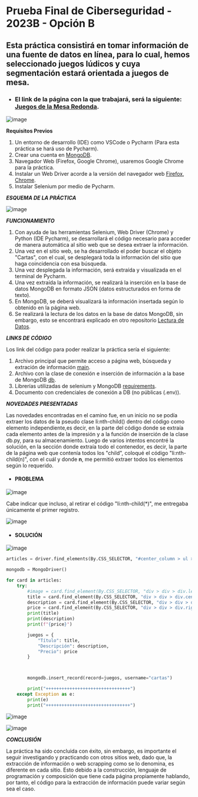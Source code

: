 # Prueba Final de Ciberseguridad - 2023B - Opción B
## Esta práctica consistirá en tomar información de una fuente de datos en línea, para lo cual, hemos seleccionado juegos lúdicos y cuya segmentación estará orientada a juegos de mesa.

+ ### El link de la página con la que trabajará, será la siguiente: [Juegos de la Mesa Redonda](https://juegosdelamesaredonda.com).

![image](https://github.com/Darkdoomsday/PruebaFinal.OpcionB/assets/140026173/f30f083f-f48d-4be6-a404-15859aedb745)

**Requisitos Previos**

1. Un entorno de desarrollo (IDE) como VSCode o Pycharm (Para esta práctica se hará uso de Pycharm).
2. Crear una cuenta en [MongoDB](https://cloud.mongodb.com).
3. Navegador Web (Firefox, Google Chrome), usaremos Google Chrome para la práctica.
4. Instalar un Web Driver acorde a la versión del navegador web [Firefox](https://w3c.github.io/webdriver/), [Chrome](https://chromedriver.chromium.org/downloads).
5. Instalar Selenium por medio de Pycharm.

***ESQUEMA DE LA PRÁCTICA***

![image](https://github.com/Darkdoomsday/PruebaFinal.OpcionB/assets/140026173/cee65bf7-7993-4c54-ab58-d99cde1196a5)

***FUNCIONAMIENTO***
1. Con ayuda de las herramientas Selenium, Web Driver (Chrome) y Python (IDE Pycharm), se desarrollará el código necesario para acceder de manera automática al sitio web que se desea extraer la información.
2. Una vez en el sitio web, se ha desarrollado el poder buscar el objeto "Cartas", con el cual, se desplegará toda la información del sitio que haga coincidencia con esa búsqueda.
3. Una vez desplegada la información, será extraída y visualizada en el terminal de Pycharm.
4. Una vez extraída la información, se realizará la inserción en la base de datos MongoDB en formato JSON (datos estructurados en forma de texto).
5. En MongoDB, se deberá visualizará la información insertada según lo obtenido en la página web.
6. Se realizará la lectura de los datos en la base de datos MongoDB, sin embargo, esto se encontrará explicado en otro repositorio [Lectura de Datos](https://github.com/Darkdoomsday/PruebaFinal.OpB.WebService).

***LINKS DE CÓDIGO***

Los link del código para poder realizar la práctica sería el siguiente:

1. Archivo principal que permite acceso a página web, búsqueda y extración de información [main](https://github.com/Darkdoomsday/PruebaFinal.OpcionB/blob/main/main.py).
2. Archivo con la clase de conexión e inserción de información a la base de MongoDB [db](https://github.com/Darkdoomsday/PruebaFinal.OpcionB/blob/main/db.py).
3. Librerías utilizadas de selenium y MongoDB [requirements](https://github.com/Darkdoomsday/PruebaFinal.OpcionB/blob/main/requirements.txt).
4. Documento con credenciales de conexión a DB (no públicas (.env)).

***NOVEDADES PRESENTADAS***

Las novedades encontradas en el camino fue, en un inicio no se podía extraer los datos de la pseudo clase li:nth-child() dentro del código como elemento independiente,es decir, en la parte del código donde se extraía cada elemento antes de la impresión y a la función de inserción de la clase db.py, para su almacenamiento. Luego de varios intentos encontré la solución, en la sección donde extraía todo el contenedor, es decir, la parte de la página web que contenía todos los "child", coloqué el código "li:nth-child(n)", con el cuál y donde **n**, me permitió extraer todos los elementos según lo requerido.

+ #### **PROBLEMA**

![image](https://github.com/Darkdoomsday/PruebaFinal.OpcionB/assets/140026173/dd484a80-b0db-4139-b73b-8d315fed4bad)

Cabe indicar que incluso, al retirar el código "li:nth-child(*)", me entregaba únicamente el primer registro.

![image](https://github.com/Darkdoomsday/PruebaFinal.OpcionB/assets/140026173/92fca084-50a8-4451-99ec-613d89c4f1d5)

+ #### **SOLUCIÓN**

![image](https://github.com/Darkdoomsday/PruebaFinal.OpcionB/assets/140026173/333665bd-3291-4490-89ae-44d4cae4e2c2)

```py
articles = driver.find_elements(By.CSS_SELECTOR, "#center_column > ul > li:nth-child(n) > div")

mongodb = MongoDriver()

for card in articles:
    try:
        #image = card.find_element(By.CSS_SELECTOR, "div > div > div.left-block2.col-xs-4.col-xs-4.col-md-3 > div > a > img").image
        title = card.find_element(By.CSS_SELECTOR, "div > div > div.center-block2.col-xs-4.col-xs-7.col-md-6 > h3 > a").text
        description = card.find_element(By.CSS_SELECTOR, "div > div > div.center-block2.col-xs-4.col-xs-7.col-md-6 > p").text
        price = card.find_element(By.CSS_SELECTOR, "div > div > div.right-block2.col-xs-4.col-xs-7.col-md-3 > div > div.content_price.col-xs-12.col-md-12 > span").text
        print(title)
        print(description)
        print(f"{price}")

        juegos = {
            "Título": title,
            "Descripción": description,
            "Precio": price
        }



        mongodb.insert_record(record=juegos, username="cartas")

        print("++++++++++++++++++++++++++++++++")
    except Exception as e:
        print(e)
        print("++++++++++++++++++++++++++++++++")
```

![image](https://github.com/Darkdoomsday/PruebaFinal.OpcionB/assets/140026173/c54d485d-1a65-4bb0-8f9e-d085126636b4)

![image](https://github.com/Darkdoomsday/PruebaFinal.OpcionB/assets/140026173/6c9eba7e-e4d4-4ee1-a00e-b47e6a91f30a)

***CONCLUSIÓN***

La práctica ha sido concluida con éxito, sin embargo, es importante el seguir investigando y practicando con otros sitios web, dado que, la extracción de información o web scrapping como se lo denomina, es diferente en cada sitio. Esto debido a la construcción, lenguaje de programación y composición que tiene cada página propiamente hablando, por tanto, el código para la extracción de información puede variar según sea el caso.
